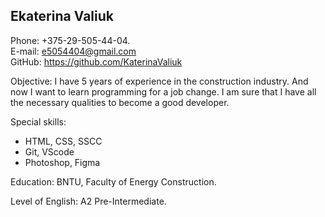 ## Ekaterina Valiuk

Phone: +375-29-505-44-04.  
E-mail: e5054404@gmail.com  
GitHub: https://github.com/KaterinaValiuk

Objective: I have 5 years of experience in the construction industry. And now I want to learn programming for a job change. I am sure that I have all the necessary qualities to become a good developer.

Special skills:

- HTML, CSS, SSCC
- Git, VScode
- Photoshop, Figma

Education: BNTU, Faculty of Energy Construction.

Level of English: А2 Pre-Intermediate.
